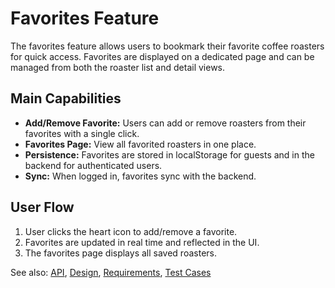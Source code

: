 # Favorites Feature

The favorites feature allows users to bookmark their favorite coffee roasters for quick access. Favorites are displayed on a dedicated page and can be managed from both the roaster list and detail views.

## Main Capabilities
- **Add/Remove Favorite:** Users can add or remove roasters from their favorites with a single click.
- **Favorites Page:** View all favorited roasters in one place.
- **Persistence:** Favorites are stored in localStorage for guests and in the backend for authenticated users.
- **Sync:** When logged in, favorites sync with the backend.

## User Flow
1. User clicks the heart icon to add/remove a favorite.
2. Favorites are updated in real time and reflected in the UI.
3. The favorites page displays all saved roasters.

See also: [API](api.md), [Design](design.md), [Requirements](requirements.md), [Test Cases](test.md)
